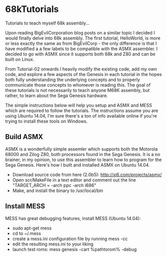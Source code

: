 # 68kTutorials
Tutorials to teach myself 68k assembly...

Upon reading BigEvilCorporation blog posts on a similar topic I decided I would finally delve into 68k assembly. The first
tutorial, HelloWorld, is more or less exactly the same as from BigEvilCorp - the only difference is that I have modified a
a few labels to be compatible with the ASMX assembler. I decided to go with ASMX since it supports both 68k and Z80 and can
be built on Linux.

From Tutorial-02 onwards I heavily modify the existing code, add my own code, and explore a few aspects of the Genesis in each tutorial in the hopes both fully understanding the underlying concepts and to properly communicate those concepts to whomever is reading this. The goal of these tutorials is not necessarily to teach anyone M68K assembly, but rather, to learn about the Sega Genesis hardware.

The simple instructions below will help you setup and ASMX and MESS which are required to follow the tutorials. The instructions assume you are using Ubuntu 14.04, I'm sure there's a ton of info available online if you're trying to install these tools on Windows.

## Build ASMX

ASMX is a wonderfully simple assemler which supports both the Motorola 68000 and Zilog Z80, both processors found in the Sega Genesis. It is a no brainer, in my opinion, to use this assembler to learn how to program for the Sega Genesis. Here's how I built and installed ASMX on Ubuntu 14.04.

- Download source code from here (2.0b5): http://xi6.com/projects/asmx/
- Open scr/MakeFile in a text editor and comment out the line "TARGET_ARCH = -arch ppc -arch i686"
- Make, and install the binary to /usr/local/bin

## Install MESS

MESS has great debugging features, install MESS (Ubuntu 14.04):

- sudo apt-get mess
- cd to ~/.mess
- create a mess.ini configuration file by running mess -cc
- edit the resulting mess.ini to your liking
- launch test roms: mess genesis -cart %pathtorom% -debug


